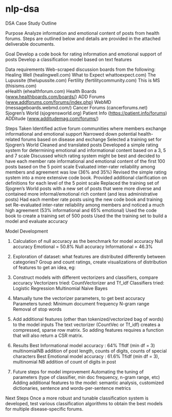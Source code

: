 # nlp-dsa
DSA Case Study Outline

Purpose
Analyze information and emotional content of posts from health forums. Steps are outlined below and details are provided in the attached deliverable documents.

Goal
Develop a code book for rating information and emotional support of posts
Develop a classification model based on text features

Data requirements
Web-scraped discussion boards from the following:
	Healing Well (healingwell.com)
	What to Expect  whattoexpect.com)
The Lupussite (thelupussite.com)
Fertility (fertilitycommunity.com)
This is MS (thisisms.com)	
eHealth (ehealthforum.com)
Health Boards (www.healthboards.com/boards/) 
ADD Forums (www.addforums.com/forums/index.php) 
	WebMD (messageboards.webmd.com/) 
	Cancer Forums (cancerforums.net)
Sjogren’s World (sjogrensworld.org)
Patient Info (https://patient.info/forums)
ADDitude (www.additudemag.com/forums/)
	
Steps Taken
Identified active forum communities where members exchange informational and emotional support
Narrowed down potential health-related forums based on disease and exchange
Selected a training set for Sjogren’s World
Cleaned and translated posts
Developed a simple rating system for determining emotional and informational content based on a 3, 5 and 7 scale
Discussed which rating system might be best and decided to have each member rate informational and emotional content of the first 100 posts based on the 5 point scale
Evaluated inter-rater reliability among members and agreement was low (36% and 35%)
Revised the simple rating system into a more extensive code book. Provided additional clarification on definitions for each level of the 5 point scale
Replaced the training set of Sjogren’s World posts with a new set of posts that were more diverse and contained more informal/emotional rich content (and less administrative posts)
Had each member rate posts using the new code book and training set
Re-evaluated inter-rater reliability among members and noticed a much high agreement (53% informational and 65% emotional)
Used the code book to create a training set of 500 posts
Used the the training set to build a model and evaluate accuracy 


Model Development

1. Calculation of null accuracy as the benchmark for model accuracy
    Null accuracy Emotional = 50.8%
    Null accuracy Informational = 46.3%
 
2. Exploration of dataset: what features are distributed differently between categories?
    Group and count ratings, create visualizations of distribution of features to get an idea, eg:
 
3. Construct models with different vectorizers and classifiers, compare accuracy
    Vectorizers tried:
     CountVectorizer and Tf_idf
    Classifiers tried:
     Logistic Regression
     Multinomial Naive Bayes

4. Manually tune the vectorizer parameters, to get best accuracy
    Parameters tuned:
    Minimum document frequency
    N-gram range
    Removal of stop words
 

 5. Add additional features (other than tokenized/vectorized bag of words) to the model inputs
The text vectorizer (CountVec or Tf_idf) creates a compressed, sparse row matrix. So adding features requires a function that will also return a CSR matrix.

6. Results
    Best Informational model accuracy : 64% 
 TfIdf (min df = 3)
  multinomialNB
  addition of post length, counts of digits, counts of special characters
    Best Emotional model accuracy : 61.6% 
   Tfidf (min df = 3), 
   multinomial NB
   addition of count of digits in post

7. Future steps for model improvement
Automating the tuning of parameters (type of classifier, min doc frequency, n-gram range, etc)
Adding additional features to the model: semantic analysis, customized dictionaries, sentence and words-per-sentence metrics



Next Steps
Once a more robust and tunable classification system is developed, test various classification algorithms to obtain the best models for multiple disease-specific forums.
